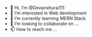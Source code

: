 - 👋 Hi, I’m @Devanshurai111
- 👀 I’m interested in Web development
- 🌱 I’m currently learning MERN Stack 
- 💞️ I’m looking to collaborate on ...
- 📫 How to reach me ...

<!---
Devanshurai111/Devanshurai111 is a ✨ special ✨ repository because its `README.md` (this file) appears on your GitHub profile.
You can click the Preview link to take a look at your changes.
--->
